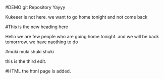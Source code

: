 #DEMO git Repository
Yayyy

Kukeeer is not here.
we want to go home tonight and not come back

#This is the new heading here 

Hello we are few people who are going home tonight. and we will be back tomorrrow. we have naothing to do


#muki muki shuki shuki

this is the third edit.

#HTML
the html page is added.